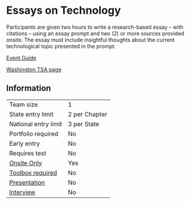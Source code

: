 # Essays on Technology

Participants are given two hours to write a research-based
essay – with citations – using an essay prompt and two (2)
or more sources provided onsite. The essay must include
insightful thoughts about the current technological topic
presented in the prompt.

[Event Guide](https://lwsd.sharepoint.com/:b:/r/sites/GR-JHS-TechnologyStudentAssociation-SCA/Shared%20Documents/23-24/Competition/Event%20Guides/HS%20-%20Essays%20on%20Technology.pdf)

[Washington TSA page](https://www.washingtontsa.org/high-school-events/essays-on-technology)

## Information

|                             |               |
| --------------------------- | ------------- |
| Team size                   | 1             |
| State entry limit           | 2 per Chapter |
| National entry limit        | 3 per State   |
| Portfolio required          | No            |
| Early entry                 | No            |
| Requires test               | No            |
| [Onsite Only](/#terms)      | Yes           |
| [Toolbox required](/#terms) | No            |
| [Presentation](/#terms)     | No            |
| [Interview](/#terms)        | No            |
